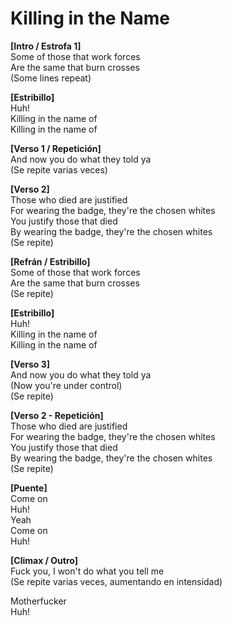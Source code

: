 # Killing in the Name

**[Intro / Estrofa 1]**  
Some of those that work forces  
Are the same that burn crosses  
(Some lines repeat)

**[Estribillo]**  
Huh!  
Killing in the name of  
Killing in the name of  

**[Verso 1 / Repetición]**  
And now you do what they told ya  
(Se repite varias veces)

**[Verso 2]**  
Those who died are justified  
For wearing the badge, they're the chosen whites  
You justify those that died  
By wearing the badge, they're the chosen whites  
(Se repite)

**[Refrán / Estribillo]**  
Some of those that work forces  
Are the same that burn crosses  
(Se repite)

**[Estribillo]**  
Huh!  
Killing in the name of  
Killing in the name of  

**[Verso 3]**  
And now you do what they told ya  
(Now you're under control)  
(Se repite)

**[Verso 2 - Repetición]**  
Those who died are justified  
For wearing the badge, they're the chosen whites  
You justify those that died  
By wearing the badge, they're the chosen whites  
(Se repite)

**[Puente]**  
Come on  
Huh!  
Yeah  
Come on  
Huh!

**[Climax / Outro]**  
Fuck you, I won't do what you tell me  
(Se repite varias veces, aumentando en intensidad)

Motherfucker  
Huh!

